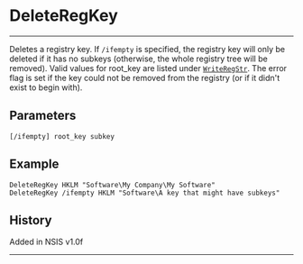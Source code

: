 # DeleteRegKey

---

Deletes a registry key. If `/ifempty` is specified, the registry key will only be deleted if it has no subkeys (otherwise, the whole registry tree will be removed). Valid values for root_key are listed under [`WriteRegStr`][1]. The error flag is set if the key could not be removed from the registry (or if it didn't exist to begin with).

## Parameters

    [/ifempty] root_key subkey

## Example

	DeleteRegKey HKLM "Software\My Company\My Software"
	DeleteRegKey /ifempty HKLM "Software\A key that might have subkeys"

## History

Added in NSIS v1.0f

---

[1]: WriteRegStr.md